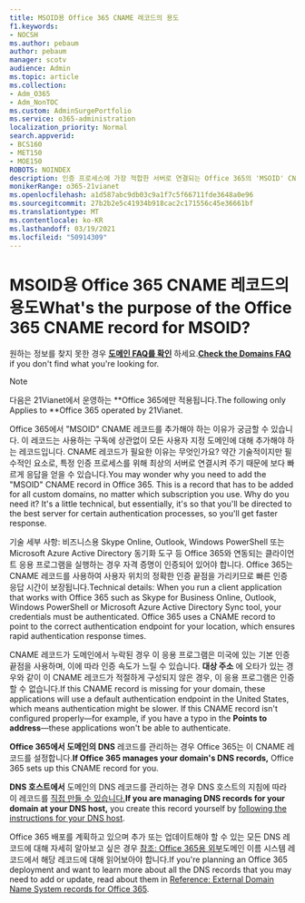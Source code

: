 ```yaml
---
title: MSOID용 Office 365 CNAME 레코드의 용도
f1.keywords:
- NOCSH
ms.author: pebaum
author: pebaum
manager: scotv
audience: Admin
ms.topic: article
ms.collection:
- Adm_O365
- Adm_NonTOC
ms.custom: AdminSurgePortfolio
ms.service: o365-administration
localization_priority: Normal
search.appverid:
- BCS160
- MET150
- MOE150
ROBOTS: NOINDEX
description: 인증 프로세스에 가장 적합한 서버로 연결되는 Office 365의 'MSOID' CNAME 레코드에 대해 자세히 알아보면 응답 속도가 빨라집니다.
monikerRange: o365-21vianet
ms.openlocfilehash: a1d587abc9db03c9a1f7c5f66711fde3648a0e96
ms.sourcegitcommit: 27b2b2e5c41934b918cac2c171556c45e36661bf
ms.translationtype: MT
ms.contentlocale: ko-KR
ms.lasthandoff: 03/19/2021
ms.locfileid: "50914309"
---
```

# <a name="whats-the-purpose-of-the-office-365-cname-record-for-msoid"></a><span data-ttu-id="18c2e-103">MSOID용 Office 365 CNAME 레코드의 용도</span><span class="sxs-lookup"><span data-stu-id="18c2e-103">What's the purpose of the Office 365 CNAME record for MSOID?</span></span>

 <span data-ttu-id="18c2e-104">원하는 정보를 찾지 못한 경우 **[도메인 FAQ를 확인](../setup/domains-faq.yml)** 하세요.</span><span class="sxs-lookup"><span data-stu-id="18c2e-104">**[Check the Domains FAQ](../setup/domains-faq.yml)** if you don't find what you're looking for.</span></span> 
> [!NOTE]
> <span data-ttu-id="18c2e-105">다음은 21Vianet에서 운영하는 \*\*Office 365에만 적용됩니다.</span><span class="sxs-lookup"><span data-stu-id="18c2e-105">The following only Applies to \*\*Office 365 operated by 21Vianet.</span></span>
  
<span data-ttu-id="18c2e-p101">Office 365에서 "MSOID" CNAME 레코드를 추가해야 하는 이유가 궁금할 수 있습니다. 이 레코드는 사용하는 구독에 상관없이 모든 사용자 지정 도메인에 대해 추가해야 하는 레코드입니다. CNAME 레코드가 필요한 이유는 무엇인가요? 약간 기술적이지만 필수적인 요소로, 특정 인증 프로세스를 위해 최상의 서버로 연결시켜 주기 때문에 보다 빠르게 응답을 얻을 수 있습니다.</span><span class="sxs-lookup"><span data-stu-id="18c2e-p101">You may wonder why you need to add the "MSOID" CNAME record in Office 365. This is a record that has to be added for all custom domains, no matter which subscription you use. Why do you need it? It's a little technical, but essentially, it's so that you'll be directed to the best server for certain authentication processes, so you'll get faster response.</span></span>
  
<span data-ttu-id="18c2e-p102">기술 세부 사항: 비즈니스용 Skype Online, Outlook, Windows PowerShell 또는 Microsoft Azure Active Directory 동기화 도구 등 Office 365와 연동되는 클라이언트 응용 프로그램을 실행하는 경우 자격 증명이 인증되어 있어야 합니다. Office 365는 CNAME 레코드를 사용하여 사용자 위치의 정확한 인증 끝점을 가리키므로 빠른 인증 응답 시간이 보장됩니다.</span><span class="sxs-lookup"><span data-stu-id="18c2e-p102">Technical details: When you run a client application that works with Office 365 such as Skype for Business Online, Outlook, Windows PowerShell or Microsoft Azure Active Directory Sync tool, your credentials must be authenticated. Office 365 uses a CNAME record to point to the correct authentication endpoint for your location, which ensures rapid authentication response times.</span></span>
  
<span data-ttu-id="18c2e-p103">CNAME 레코드가 도메인에서 누락된 경우 이 응용 프로그램은 미국에 있는 기본 인증 끝점을 사용하며, 이에 따라 인증 속도가 느릴 수 있습니다. **대상 주소** 에 오타가 있는 경우와 같이 이 CNAME 레코드가 적절하게 구성되지 않은 경우, 이 응용 프로그램은 인증할 수 없습니다.</span><span class="sxs-lookup"><span data-stu-id="18c2e-p103">If this CNAME record is missing for your domain, these applications will use a default authentication endpoint in the United States, which means authentication might be slower. If this CNAME record isn't configured properly—for example, if you have a typo in the **Points to address**—these applications won't be able to authenticate.</span></span>
  
 <span data-ttu-id="18c2e-114">**Office 365에서 도메인의 DNS** 레코드를 관리하는 경우 Office 365는 이 CNAME 레코드를 설정합니다.</span><span class="sxs-lookup"><span data-stu-id="18c2e-114">**If Office 365 manages your domain's DNS records,** Office 365 sets up this CNAME record for you.</span></span> 
  
 <span data-ttu-id="18c2e-115">**DNS 호스트에서** 도메인의 DNS 레코드를 관리하는 경우 DNS 호스트의 지침에 따라 이 레코드를 [직접 만들 수 있습니다.](../get-help-with-domains/create-dns-records-at-any-dns-hosting-provider.md)</span><span class="sxs-lookup"><span data-stu-id="18c2e-115">**If you are managing DNS records for your domain at your DNS host,** you create this record yourself by [following the instructions for your DNS host](../get-help-with-domains/create-dns-records-at-any-dns-hosting-provider.md).</span></span>
  
<span data-ttu-id="18c2e-116">Office 365 배포를 계획하고 있으며 추가 또는 업데이트해야 할 수 있는 모든 DNS 레코드에 대해 자세히 알아보고 싶은 경우 [참조: Office 365용 외부](../../enterprise/external-domain-name-system-records.md)도메인 이름 시스템 레코드에서 해당 레코드에 대해 읽어보아야 합니다.</span><span class="sxs-lookup"><span data-stu-id="18c2e-116">If you're planning an Office 365 deployment and want to learn more about all the DNS records that you may need to add or update, read about them in [Reference: External Domain Name System records for Office 365](../../enterprise/external-domain-name-system-records.md).</span></span>

